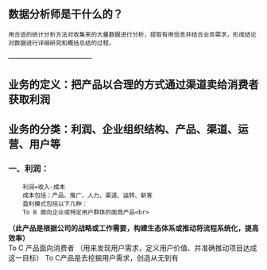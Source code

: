 ## 数据分析师是干什么的？
    用合适的统计分析方法对收集来的大量数据进行分析，提取有用信息并结合业务需求，形成结论对数据进行详细研究和概括总结的过程。
————————————

## 业务的定义：把产品以合理的方式通过渠道卖给消费者获取利润

## 业务的分类：利润、企业组织结构、产品、渠道、运营、用户等

### 一、利润：
        利润=收入-成本
        成本包括：产品、推广、人力、渠道、运转、新客
        盈利模式包括以下几种：
        To B 面向企业或特定用户群体的面商产品<br>
   **（此产品是根据公司的战略或工作需要，构建生态体系或推动将流程系统化，提高效率）** <br>
        To C  产品面向消费者 （用来发现用户需求，定义用户价值、并准确推动项目达成这一目标） To C产品是去挖掘用户需求，创造从无到有
        
        
    
    
